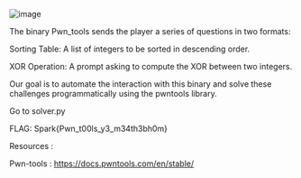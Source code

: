 ![image](https://github.com/user-attachments/assets/c710e618-8d1c-409a-880b-cde74694a068)

The binary Pwn_tools sends the player a series of questions in two formats:

Sorting Table: A list of integers to be sorted in descending order.

XOR Operation: A prompt asking to compute the XOR between two integers.

Our goal is to automate the interaction with this binary and solve these challenges programmatically using the pwntools library.

Go to solver.py

FLAG: Spark{Pwn_t00ls_y3_m34th3bh0m}

Resources : 

Pwn-tools : https://docs.pwntools.com/en/stable/

